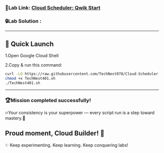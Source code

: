 ###  🎯Lab Link: [Cloud Scheduler: Qwik Start](https://www.cloudskillsboost.google/games/6482/labs/40742)


### 🔒Lab Solution :
---

## 🚀 Quick Launch
1.Open Google Cloud Shell

2.Copy & run this command:

```bash
curl -LO https://raw.githubusercontent.com/TechNest078/Cloud-Scheduler-Qwik-Start/main/TechNest401.sh
chmod +x TechNest401.sh
./TechNest401.sh
```
---

### 🏆Mission completed successfully! 
🔥Your consistency is your superpower — every script run is a step toward mastery.🌟  

   Proud moment, Cloud Builder! 🎊  
---

✨ Keep experimenting. Keep learning. Keep conquering labs!  
